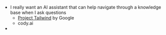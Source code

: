 - I really want an AI assistant that can help navigate through a knowledge base when I ask questions
	- [Project Tailwind](https://thoughtful.sandbox.google.com/about?location=us-only) by Google
	- cody.ai
- 